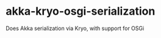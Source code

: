 akka-kryo-osgi-serialization
============================

Does Akka serialization via Kryo, with support for OSGi